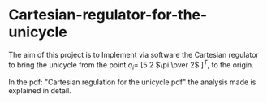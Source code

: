 # Cartesian-regulator-for-the-unicycle
The aim of this project is to Implement via software the Cartesian regulator to bring the unicycle from the point
 $q_i$= [5 2 $\pi \over 2$ $]^T$, to the origin.
 
 In the pdf: "Cartesian regulation for the unicycle.pdf" the analysis made is explained in detail.

